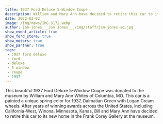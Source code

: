 ```yaml
---
title: 1937 Ford Deluxe 5-Window Coupe
description: William and Mary Ann have decided to retire this car to its new home in the Frank Corey Gallery at the museum.
date: 2022-02-02
image: /img/news/IMG_8172.webp
author: jan-jones___Jan Jones___/img/staff/jan-jones-sq.jpg
show_event_article: true
show_ford_store: true
show_motors: true
show_partner: true
tags: 
 - 1937 ford deluxe
 - ford
 - deluxe
 - 5 window
 - coupe
 - 1937
---
```


This beautiful 1937 Ford Deluxe 5-Window Coupe was donated to the museum by William and Mary Ann Whites of Columbia, MO. This car is a painted a unique spring color for 1937, Dalmatian Green with Logan Cream wheels. After years of winning awards across the United States, including California-West, Winona, Minnesota, Kanas, Bill and Mary Ann have decided to retire this car to its new home in the Frank Corey Gallery at the museum.

